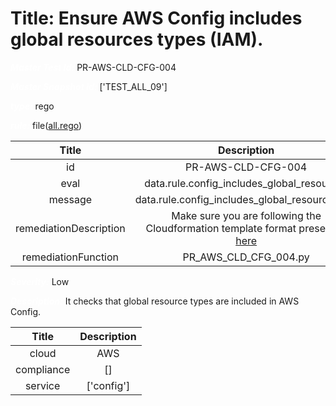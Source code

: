 



# Title: Ensure AWS Config includes global resources types (IAM).


***<font color="white">Master Test Id:</font>*** PR-AWS-CLD-CFG-004

***<font color="white">Master Snapshot Id:</font>*** ['TEST_ALL_09']

***<font color="white">type:</font>*** rego

***<font color="white">rule:</font>*** file([all.rego])  
  
  
  
  

|Title|Description|
| :---: | :---: |
|id|PR-AWS-CLD-CFG-004|
|eval|data.rule.config_includes_global_resources|
|message|data.rule.config_includes_global_resources_err|
|remediationDescription|Make sure you are following the Cloudformation template format presented <a href='https://docs.aws.amazon.com/AWSCloudFormation/latest/UserGuide/aws-resource-config-configurationrecorder.html' target='_blank'>here</a>|
|remediationFunction|PR_AWS_CLD_CFG_004.py|


***<font color="white">Severity:</font>*** Low

***<font color="white">Description:</font>*** It checks that global resource types are included in AWS Config.  
  
  

|Title|Description|
| :---: | :---: |
|cloud|AWS|
|compliance|[]|
|service|['config']|



[all.rego]: https://github.com/prancer-io/prancer-compliance-test/tree/master/aws/cloud/all.rego
